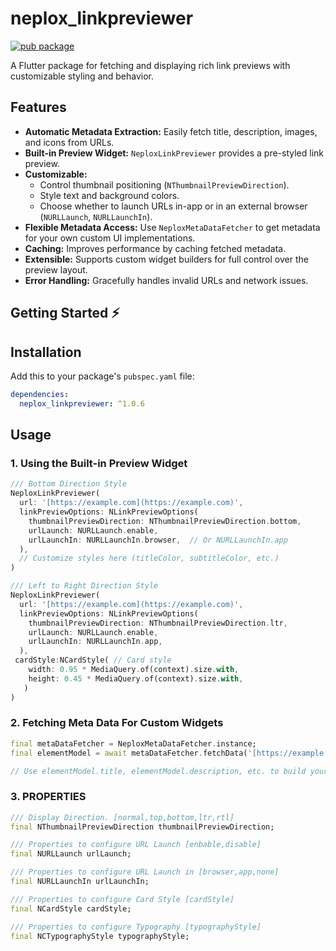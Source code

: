 # neplox_linkpreviewer

[![pub package](https://img.shields.io/pub/v/neplox_linkpreviewer.svg)](https://pub.dev/packages/neplox_linkpreviewer)

A Flutter package for fetching and displaying rich link previews with customizable styling and behavior.

## Features

- **Automatic Metadata Extraction:** Easily fetch title, description, images, and icons from URLs.
- **Built-in Preview Widget:** `NeploxLinkPreviewer` provides a pre-styled link preview.
- **Customizable:**
    - Control thumbnail positioning (`NThumbnailPreviewDirection`).
    - Style text and background colors.
    - Choose whether to launch URLs in-app or in an external browser (`NURLLaunch`, `NURLLaunchIn`).
- **Flexible Metadata Access:** Use `NeploxMetaDataFetcher` to get metadata for your own custom UI implementations.
- **Caching:** Improves performance by caching fetched metadata.
- **Extensible:** Supports custom widget builders for full control over the preview layout.
- **Error Handling:** Gracefully handles invalid URLs and network issues.

## Getting Started ⚡️

## Installation

Add this to your package's `pubspec.yaml` file:

```yaml
dependencies:
  neplox_linkpreviewer: ^1.0.6

``````
## Usage
### 1. Using the Built-in Preview Widget

```dart
/// Bottom Direction Style
NeploxLinkPreviewer(
  url: '[https://example.com](https://example.com)',
  linkPreviewOptions: NLinkPreviewOptions(
    thumbnailPreviewDirection: NThumbnailPreviewDirection.bottom,
    urlLaunch: NURLLaunch.enable,
    urlLaunchIn: NURLLaunchIn.browser,  // Or NURLLaunchIn.app
  ),
  // Customize styles here (titleColor, subtitleColor, etc.)
)

/// Left to Right Direction Style
NeploxLinkPreviewer(
  url: '[https://example.com](https://example.com)',
  linkPreviewOptions: NLinkPreviewOptions(
    thumbnailPreviewDirection: NThumbnailPreviewDirection.ltr,
    urlLaunch: NURLLaunch.enable,
    urlLaunchIn: NURLLaunchIn.app,
  ),
 cardStyle:NCardStyle( // Card style
    width: 0.95 * MediaQuery.of(context).size.with,
    height: 0.45 * MediaQuery.of(context).size.with,
   )
)

``````
### 2. Fetching Meta Data For Custom Widgets

```Dart
final metaDataFetcher = NeploxMetaDataFetcher.instance;
final elementModel = await metaDataFetcher.fetchData('[https://example.com](https://example.com)');

// Use elementModel.title, elementModel.description, etc. to build your own UI.

``````
### 3. PROPERTIES
```Dart
/// Display Direction. [normal,top,bottom,ltr,rtl]
final NThumbnailPreviewDirection thumbnailPreviewDirection;

/// Properties to configure URL Launch [enbable,disable]
final NURLLaunch urlLaunch;

/// Properties to configure URL Launch in [browser,app,none]
final NURLLaunchIn urlLaunchIn;

/// Properties to configure Card Style [cardStyle]
final NCardStyle cardStyle;

/// Properties to configure Typography [typographyStyle]
final NCTypographyStyle typographyStyle;
``````